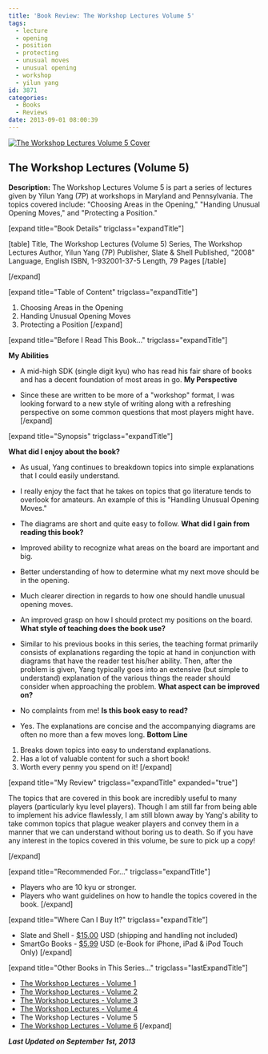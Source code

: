 ```yaml
---
title: 'Book Review: The Workshop Lectures Volume 5'
tags:
  - lecture
  - opening
  - position
  - protecting
  - unusual moves
  - unusual opening
  - workshop
  - yilun yang
id: 3871
categories:
  - Books
  - Reviews
date: 2013-09-01 08:00:39
---
```


[![The Workshop Lectures Volume 5 Cover](http://www.bengozen.com/wp-content/uploads/2013/08/workshopLecturesv5.jpg)](http://www.bengozen.com/wp-content/uploads/2013/08/workshopLecturesv5.jpg)

## The Workshop Lectures (Volume 5)

**Description:** The Workshop Lectures Volume 5 is part a series of lectures given by Yilun Yang (7P) at workshops in Maryland and Pennsylvania. The topics covered include: "Choosing Areas in the Opening," "Handing Unusual Opening Moves," and "Protecting a Position."

<!--more-->

[expand title="Book Details" trigclass="expandTitle"]

[table]
Title, The Workshop Lectures (Volume 5)
Series, The Workshop Lectures
Author, Yilun Yang (7P)
Publisher, Slate &amp; Shell
Published, "2008"
Language, English
ISBN, 1-932001-37-5
Length, 79 Pages
[/table]

[/expand]

[expand title="Table of Content" trigclass="expandTitle"]

1.  Choosing Areas in the Opening
2.  Handing Unusual Opening Moves
3.  Protecting a Position
[/expand]

[expand title="Before I Read This Book..." trigclass="expandTitle"]

**My Abilities**

*   A mid-high SDK (single digit kyu) who has read his fair share of books and has a decent foundation of most areas in go.
**My Perspective**

*   Since these are written to be more of a "workshop" format, I was looking forward to a new style of writing along with a refreshing perspective on some common questions that most players might have.
[/expand]

[expand title="Synopsis" trigclass="expandTitle"]

**What did I enjoy about the book?**

*   As usual, Yang continues to breakdown topics into simple explanations that I could easily understand.
*   I really enjoy the fact that he takes on topics that go literature tends to overlook for amateurs. An example of this is "Handling Unusual Opening Moves."
*   The diagrams are short and quite easy to follow.
**What did I gain from reading this book?**

*   Improved ability to recognize what areas on the board are important and big.
*   Better understanding of how to determine what my next move should be in the opening.
*   Much clearer direction in regards to how one should handle unusual opening moves.
*   An improved grasp on how I should protect my positions on the board.
**What style of teaching does the book use?**

*   Similar to his previous books in this series, the teaching format primarily consists of explanations regarding the topic at hand in conjunction with diagrams that have the reader test his/her ability. Then, after the problem is given, Yang typically goes into an extensive (but simple to understand) explanation of the various things the reader should consider when approaching the problem.
**What aspect can be improved on?**

*   No complaints from me!
**Is this book easy to read?**

*   Yes. The explanations are concise and the accompanying diagrams are often no more than a few moves long.
**Bottom Line**

1.  Breaks down topics into easy to understand explanations.
2.  Has a lot of valuable content for such a short book!
3.  Worth every penny you spend on it!
[/expand]

[expand title="My Review" trigclass="expandTitle" expanded="true"]

The topics that are covered in this book are incredibly useful to many players (particularly kyu level players). Though I am still far from being able to implement his advice flawlessly, I am still blown away by Yang's ability to take common topics that plague weaker players and convey them in a manner that we can understand without boring us to death. So if you have any interest in the topics covered in this volume, be sure to pick up a copy!

[/expand]

[expand title="Recommended For..." trigclass="expandTitle"]

*   Players who are 10 kyu or stronger.
*   Players who want guidelines on how to handle the topics covered in the book.
[/expand]

[expand title="Where Can I Buy It?" trigclass="expandTitle"]

*   Slate and Shell - [$15.00](http://www.slateandshell.com/SSYY011.html) USD (shipping and handling not included)
*   SmartGo Books - [$5.99](http://www.smartgo.com/books.htm) USD (e-Book for iPhone, iPad &amp; iPod Touch Only)
[/expand]

[expand title="Other Books in This Series..." trigclass="lastExpandTitle"]

*   [The Workshop Lectures - Volume 1](http://www.bengozen.com/book-review-the-workshop-lectures-volume-1/ "Book Review: The Workshop Lectures Volume 1")
*   [The Workshop Lectures - Volume 2](http://www.bengozen.com/book-review-the-workshop-lectures-volume-2/ "Book Review: The Workshop Lectures Volume 2")
*   [The Workshop Lectures - Volume 3](http://www.bengozen.com/book-review-the-workshop-lectures-volume-3/ "Book Review: The Workshop Lectures Volume 3")
*   [The Workshop Lectures - Volume 4](http://www.bengozen.com/book-review-the-workshop-lectures-volume-4/ "Book Review: The Workshop Lectures Volume 4")
*   The Workshop Lectures - Volume 5
*   [The Workshop Lectures - Volume 6](http://www.bengozen.com/book-review-workshop-lectures-volume-6/ "Book Review: The Workshop Lectures Volume 6")
[/expand]

_**Last Updated on September 1st, 2013**_